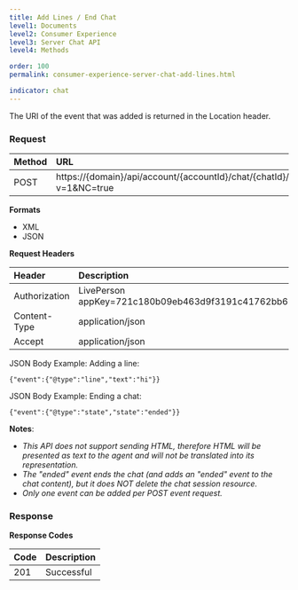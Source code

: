 ```yaml
---
title: Add Lines / End Chat
level1: Documents
level2: Consumer Experience
level3: Server Chat API
level4: Methods

order: 100
permalink: consumer-experience-server-chat-add-lines.html

indicator: chat
---
```



The URI of the event that was added is returned in the Location header.

### Request 

| Method | URL |
| :--- | :--- |
| POST | https://{domain}/api/account/{accountId}/chat/{chatId}/events?v=1&NC=true |

**Formats**

- XML
- JSON

**Request Headers**

| Header | Description |
| :--- | :--- |
| Authorization | LivePerson appKey=721c180b09eb463d9f3191c41762bb68 |
| Content-Type | application/json |
| Accept | application/json |

JSON Body Example: Adding a line:

    {"event":{"@type":"line","text":"hi"}}

JSON Body Example: Ending a chat:

    {"event":{"@type":"state","state":"ended"}}

**Notes**:

- *This API does not support sending HTML, therefore HTML will be presented as text to the agent and will not be translated into its representation.*
- *The "ended" event ends the chat (and adds an "ended" event to the chat content), but it does NOT delete the chat session resource.*
- *Only one event can be added per POST event request.*

### Response

**Response Codes**

| Code | Description |
| :--- | :--- |
| 201 | Successful |
